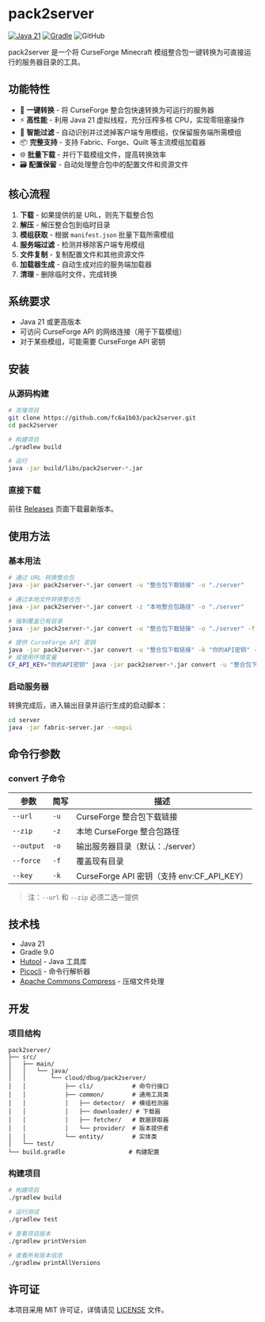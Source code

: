 # pack2server

[![Java 21](https://img.shields.io/badge/Java-21-ED8B00?style=flat-square&logo=java)](https://adoptium.net)
[![Gradle](https://img.shields.io/badge/Gradle-9.0-02303A?style=flat-square&logo=gradle)](https://gradle.org)
![GitHub](https://img.shields.io/github/license/fc6a1b03/pack2server?style=flat-square)

pack2server 是一个将 CurseForge Minecraft 模组整合包一键转换为可直接运行的服务器目录的工具。

## 功能特性

- 🚀 **一键转换** - 将 CurseForge 整合包快速转换为可运行的服务器
- ⚡ **高性能** - 利用 Java 21 虚拟线程，充分压榨多核 CPU，实现零阻塞操作
- 🔧 **智能过滤** - 自动识别并过滤掉客户端专用模组，仅保留服务端所需模组
- 📦 **完整支持** - 支持 Fabric、Forge、Quilt 等主流模组加载器
- 🌐 **批量下载** - 并行下载模组文件，提高转换效率
- 🗃️ **配置保留** - 自动处理整合包中的配置文件和资源文件

## 核心流程

1. **下载** - 如果提供的是 URL，则先下载整合包
2. **解压** - 解压整合包到临时目录
3. **模组获取** - 根据 `manifest.json` 批量下载所需模组
4. **服务端过滤** - 检测并移除客户端专用模组
5. **文件复制** - 复制配置文件和其他资源文件
6. **加载器生成** - 自动生成对应的服务端加载器
7. **清理** - 删除临时文件，完成转换

## 系统要求

- Java 21 或更高版本
- 可访问 CurseForge API 的网络连接（用于下载模组）
- 对于某些模组，可能需要 CurseForge API 密钥

## 安装

### 从源码构建

```bash
# 克隆项目
git clone https://github.com/fc6a1b03/pack2server.git
cd pack2server

# 构建项目
./gradlew build

# 运行
java -jar build/libs/pack2server-*.jar
```

### 直接下载

前往 [Releases](https://github.com/fc6a1b03/pack2server/releases) 页面下载最新版本。

## 使用方法

### 基本用法

```bash
# 通过 URL 转换整合包
java -jar pack2server-*.jar convert -u "整合包下载链接" -o "./server"

# 通过本地文件转换整合包
java -jar pack2server-*.jar convert -z "本地整合包路径" -o "./server"

# 强制覆盖已有目录
java -jar pack2server-*.jar convert -u "整合包下载链接" -o "./server" -f

# 提供 CurseForge API 密钥
java -jar pack2server-*.jar convert -u "整合包下载链接" -k "你的API密钥" -o "./server"
# 或使用环境变量
CF_API_KEY="你的API密钥" java -jar pack2server-*.jar convert -u "整合包下载链接" -o "./server"
```

### 启动服务器

转换完成后，进入输出目录并运行生成的启动脚本：

```bash
cd server
java -jar fabric-server.jar --nogui
```

## 命令行参数

### convert 子命令

| 参数         | 简写   | 描述                                   |
|------------|------|--------------------------------------|
| `--url`    | `-u` | CurseForge 整合包下载链接                   |
| `--zip`    | `-z` | 本地 CurseForge 整合包路径                  |
| `--output` | `-o` | 输出服务器目录（默认：./server）                 |
| `--force`  | `-f` | 覆盖现有目录                               |
| `--key`    | `-k` | CurseForge API 密钥（支持 env:CF_API_KEY） |

> 注：`--url` 和 `--zip` 必须二选一提供

## 技术栈

- Java 21
- Gradle 9.0
- [Hutool](https://hutool.cn/) - Java 工具库
- [Picocli](https://picocli.info/) - 命令行解析器
- [Apache Commons Compress](https://commons.apache.org/proper/commons-compress/) - 压缩文件处理

## 开发

### 项目结构

```
pack2server/
├── src/
│   ├── main/
│   │   └── java/
│   │       └── cloud/dbug/pack2server/
│   │           ├── cli/           # 命令行接口
│   │           ├── common/        # 通用工具类
│   │           │   ├── detector/  # 模组检测器
│   │           │   ├── downloader/ # 下载器
│   │           │   ├── fetcher/   # 数据获取器
│   │           │   └── provider/  # 版本提供者
│   │           └── entity/        # 实体类
│   └── test/
└── build.gradle                  # 构建配置
```

### 构建项目

```bash
# 构建项目
./gradlew build

# 运行测试
./gradlew test

# 查看项目版本
./gradlew printVersion

# 查看所有版本信息
./gradlew printAllVersions
```

## 许可证

本项目采用 MIT 许可证，详情请见 [LICENSE](LICENSE) 文件。
